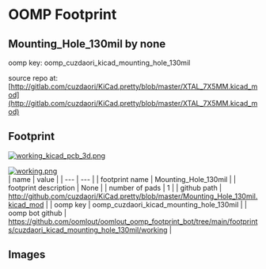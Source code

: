 # OOMP Footprint  
## Mounting_Hole_130mil  by none  
  
oomp key: oomp_cuzdaori_kicad_mounting_hole_130mil  
  
source repo at: [http://gitlab.com/cuzdaori/KiCad.pretty/blob/master/XTAL_7X5MM.kicad_mod](http://gitlab.com/cuzdaori/KiCad.pretty/blob/master/XTAL_7X5MM.kicad_mod)  
## Footprint  
  
[![working_kicad_pcb_3d.png](working_kicad_pcb_3d_600.png)](working_kicad_pcb_3d.png)  
  
[![working.png](working_600.png)](working.png)  
| name | value | 
| --- | --- | 
| footprint name | Mounting_Hole_130mil | 
| footprint description | None | 
| number of pads | 1 | 
| github path | http://github.com/cuzdaori/KiCad.pretty/blob/master/Mounting_Hole_130mil.kicad_mod | 
| oomp key | oomp_cuzdaori_kicad_mounting_hole_130mil | 
| oomp bot github | https://github.com/oomlout/oomlout_oomp_footprint_bot/tree/main/footprints/cuzdaori_kicad_mounting_hole_130mil/working | 
## Images  
